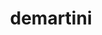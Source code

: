 ---
title: demartini
github: https://github.com/demartini
mode: dark
transition: 3s
archetype:
- Minimalistic
- Animation
---